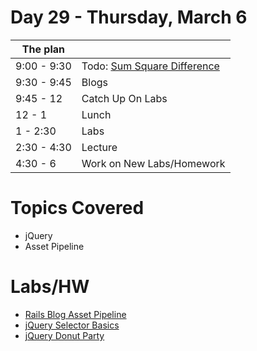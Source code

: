 # Day 29 - Thursday, March 6

The plan        |      |
----------------|-------
9:00 - 9:30     | Todo: [Sum Square Difference](http://learn.co/lessons/3937)
9:30 - 9:45     | Blogs
9:45 - 12       | Catch Up On Labs
12 - 1          | Lunch
1 - 2:30        | Labs
2:30 - 4:30     | Lecture
4:30 - 6        | Work on New Labs/Homework


# Topics Covered

* jQuery
* Asset Pipeline

# Labs/HW

* [Rails Blog Asset Pipeline](http://learn.co/lessons/3602)
* [jQuery Selector Basics](https://learn.co/lessons/3638)
* [jQuery Donut Party](https://learn.co/lessons/3639)


